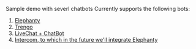 Sample demo with severl chatbots
Currently supports the following bots:
1. [Elephanty](https://bot.elephant.ai/cfb059dc-8b60-4710-b77e-0ad2743d51c2)
2. [Trengo](https://pustovoytov-fortis.github.io/trengo.html)
3. [LiveChat + ChatBot](https://direct.lc.chat/18674160/)
4. [Intercom, to which in the future we'll integrate Elephanty](https://pustovoytov-fortis.github.io/intercom.html)

